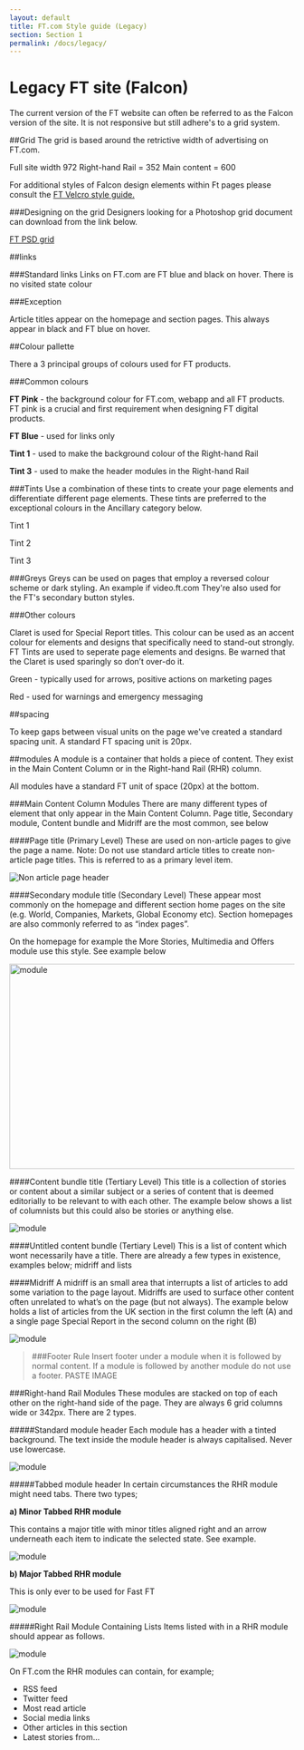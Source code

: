 ```yaml
---
layout: default
title: FT.com Style guide (Legacy)
section: Section 1
permalink: /docs/legacy/
---
```

# Legacy FT site (Falcon)

The current version of the FT website can often be referred to as the Falcon version of the site. It is not responsive but still adhere's to a grid system.

##Grid
The grid is based around the retrictive width of advertising on FT.com.

Full site width 972
Right-hand Rail = 352
Main content = 600

For additional styles of Falcon design elements within Ft pages please consult the <a href="http://financial-times.github.io/ft-velcro/">FT Velcro style guide.</a>

###Designing on the grid
Designers looking for a Photoshop grid document can download from the link below. 

<a href="design.ft.com">FT PSD grid</a>


##links

###Standard links
Links on FT.com are FT blue and black on hover. There is no visited state colour

###Exception

Article titles appear on the homepage and section pages. This always appear in black and FT blue on hover.

##Colour pallette

There a 3 principal groups of colours used for FT products.

###Common colours

**FT Pink** - the background colour for FT.com, webapp and all FT products. FT pink is a crucial and first requirement when designing FT digital products.

**FT Blue** - used for links only

**Tint 1** - used to make the background colour of the Right-hand Rail 

**Tint 3** - used to make the header modules in the Right-hand Rail 


###Tints
Use a combination of these tints to create your page elements and differentiate different page elements. These tints are preferred to the exceptional colours in the Ancillary category below.

Tint 1

Tint 2

Tint 3


###Greys
Greys can be used on pages that employ a reversed colour scheme or dark styling. An example if video.ft.com They're also used for the FT's secondary button styles.



###Other colours

Claret is used for Special Report titles. This colour can be used as an accent colour for elements and designs that specifically need to stand-out strongly. FT Tints are used to seperate page elements and designs. Be warned that the Claret is used sparingly so don’t over-do it. 

Green - typically used for arrows, positive actions on marketing pages

Red - used for warnings and emergency messaging

##spacing

To keep gaps between visual units on the page we've created a standard spacing unit. A standard FT spacing unit is 20px.

##modules
A module is a container that holds a piece of content. They exist in the Main Content Column or in the Right-hand Rail (RHR) column.

All modules have a standard FT unit of space (20px) at the bottom.


###Main Content Column Modules
There are many different types of element that only appear in the Main Content Column. Page title, Secondary module, Content bundle and Midriff are the most common, see below

####Page title (Primary Level)
These are used on non-article pages to give the page a name. Note: Do not use standard article titles to create non-article page titles. This is referred to as a primary level item.

![Non article page header]({{site.baseurl}}/img/non-article-pgheader.png)

####Secondary module title (Secondary Level)
These appear most commonly on the homepage and different section home pages on the site (e.g. World, Companies, Markets, Global Economy etc). Section homepages are also commonly referred to as “index pages”. 

On the homepage for example the More Stories, Multimedia and Offers module use this style. See example below

<img src="{{site.baseurl}}/img/multimedia.png" alt="module" width="836" height="362">
 
####Content bundle title (Tertiary Level)
This title is a collection of stories or content about a similar subject or a series of content that is deemed editorially to be relevant to with each other. The example below shows a list of columnists but this could also be stories or anything else.

![module]({{site.baseurl}}/img/content-bundle.png)

####Untitled content bundle (Tertiary Level)
This is a list of content which wont necessarily have a title. There are already a few types in existence, examples below; midriff and lists

####Midriff
A midriff is an small area that interrupts a list of articles to add some variation to the page layout. Midriffs are used to surface other content often unrelated to what’s on the page (but not always). The example below holds a list of articles from the UK section in the first column the left (A) and a single page Special Report in the second column on the right (B)

![module]({{site.baseurl}}/img/midriff.png)
 
> ###Footer Rule
> Insert footer under a module when it is followed by normal content. If a module is followed by another module do not use a footer. PASTE IMAGE

###Right-hand Rail Modules
These modules are stacked on top of each other on the right-hand side of the page. They are always 6 grid columns wide or 342px. There are 2 types.

#####Standard module header
Each module has a header with a tinted background. The text inside the module header is always capitalised. Never use lowercase.

![module]({{site.baseurl}}/img/midriff.png)

#####Tabbed module header
In certain circumstances the RHR module might need tabs. There two types;

__a) Minor Tabbed RHR module__

This contains a major title with minor titles aligned right and an arrow underneath each item to indicate the selected state. See example.

![module]({{site.baseurl}}/img/minor-tab.png)

__b) Major Tabbed RHR module__

This is only ever to be used for Fast FT

![module]({{site.baseurl}}/img/fastFt-tab.png)

#####Right Rail Module Containing Lists
Items listed with in a RHR module should appear as follows.

![module]({{site.baseurl}}/img/RHR-list.png)

On FT.com the RHR modules can contain, for example;
* RSS feed
* Twitter feed
* Most read article
* Social media links
* Other articles in this section
* Latest stories from...
